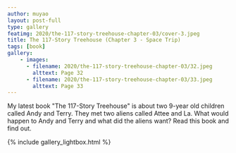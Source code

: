 ```yaml
---
author: muyao
layout: post-full
type: gallery
featimg: 2020/the-117-story-treehouse-chapter-03/cover-3.jpeg
title: The 117-Story Treehouse (Chapter 3 - Space Trip)
tags: [book]
gallery:
    - images:
      - filename: 2020/the-117-story-treehouse-chapter-03/32.jpeg
        alttext: Page 32
      - filename: 2020/the-117-story-treehouse-chapter-03/33.jpeg
        alttext: Page 33
---
```


My latest book "The 117-Story Treehouse" is about two 9-year old children called
Andy and Terry. They met two aliens called Attee and La. What would happen to
Andy and Terry and what did the aliens want? Read this book and find out.

{% include gallery_lightbox.html %}
